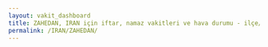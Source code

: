 ```yaml
---
layout: vakit_dashboard
title: ZAHEDAN, IRAN için iftar, namaz vakitleri ve hava durumu - ilçe/eyalet seç
permalink: /IRAN/ZAHEDAN/
---
```


<script type="text/javascript">
  var GLOBAL_COUNTRY = 'IRAN';
  var GLOBAL_CITY = 'ZAHEDAN';
  var GLOBAL_STATE = '';
  var lat = 72;
  var lon = 21;
</script>
